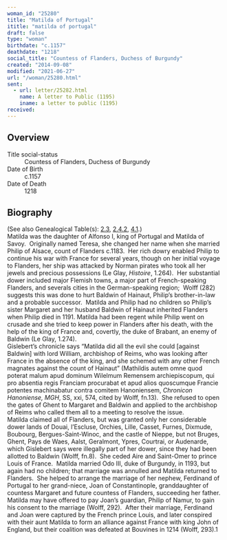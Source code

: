 ```yaml
---
woman_id: "25280"
title: "Matilda of Portugal"
ititle: "matilda of portugal"
draft: false
type: "woman"
birthdate: "c.1157"
deathdate: "1218"
social_title: "Countess of Flanders, Duchess of Burgundy"
created: "2014-09-08"
modified: "2021-06-27"
url: "/woman/25280.html"
sent:
  - url: letter/25282.html
    name: A letter to Public (1195)
    iname: a letter to public (1195)
received:
---
```

<h2 class="mt-4">Overview</h2><dt>Title social-status</dt><dd>Countess of Flanders, Duchess of Burgundy</dd><dt>Date of Birth</dt><dd>c.1157</dd><dt>Date of Death</dt><dd>1218</dd><h2 class="mt-4">Biography</h2><p>(See also Genealogical Table(s): <a href="https://epistolae.ctl.columbia.edu/content/genealogy-thibaut#n25280">2.3</a>, <a href="https://epistolae.ctl.columbia.edu/content/genealogy-flanders#n25280">2.4.2</a>, <a href="https://epistolae.ctl.columbia.edu/content/genealogy-adelaide#n25280">4.1</a>.)<br>Matilda was the daughter of Alfonso I, king of Portugal and Matilda of Savoy.&nbsp; Originally named Teresa, she changed her name when she married Philip of Alsace, count of Flanders c.1183.&nbsp; Her rich dowry enabled Philip to continue his war with France for several years, though on her initial voyage to Flanders, her ship was attacked by Norman pirates who took all her jewels and precious possessions (Le Glay, <i>Histoire</i>, 1.264).&nbsp; Her substantial dower included major Flemish towns, a major part of French-speaking Flanders, and severals cities in the German-speaking region;&nbsp; Wolff (282) suggests this was done to hurt Baldwin of Hainaut, Philip’s brother-in-law and a probable successor.&nbsp; Matilda and Philip had no children so Philip’s sister Margaret and her husband Baldwin of Hainaut inherited Flanders when Philip died in 1191. Matilda had been regent while Philip went on crusade and she tried to keep power in Flanders after his death, with the help of the king of France and, covertly, the duke of Brabant, an enemy of Baldwin (Le Glay, 1.274).&nbsp; <br>Gislebert’s chronicle says “Matilda did all the evil she could [against Baldwin] with lord William, archbishop of Reims, who was looking after France in the absence of the king, and she schemed with any other French magnates against the count of Hainaut” (Mathildis autem omne quod poterat malum apud dominum Wilelmum Remensem archiepiscopum, qui pro absentia regis Franciam procurabat et apud alios quoscumque Francie potentes machinabatur contra comitem Hanoniensem, <i>Chronicon Hanoniense, MGH</i>, SS, xxi, 574, cited by Wolff, fn.13).&nbsp; She refused to open the gates of Ghent to Margaret and Baldwin and applied to the archbishop of Reims who called them all to a meeting to resolve the issue.&nbsp; <br>Matilda claimed all of Flanders, but was granted only her considerable dower lands of Douai, l’Escluse, Orchies, Lille, Casset, Furnes, Dixmude, Boubourg, Bergues-Saint-Winoc, and the castle of Nieppe, but not Bruges, Ghent, Pays de Waes, Aalst, Geralmont, Ypres, Courtrai, or Audenarde, which Gislebert says were illegally part of her dower, since they had been allotted to Baldwin (Wolff, fn.8).&nbsp; She ceded Aire and Saint-Omer to prince Louis of France.&nbsp; Matilda married Odo III, duke of Burgundy, in 1193, but again had no children; that marriage was annulled and Matilda returned to Flanders.&nbsp; She helped to arrange the marriage of her nephew, Ferdinand of Portugal to her grand-niece, Joan of Constantinople, granddaughter of countess Margaret and future countess of Flanders, succeeding her father.&nbsp; Matilda may have offered to pay Joan’s guardian, Philip of Namur, to gain his consent to the marriage (Wolff, 292).&nbsp; After their marriage, Ferdinand and Joan were captured by the French prince Louis, and later conspired with their aunt Matilda to form an alliance against France with king John of England, but their coalition was defeated at Bouvines in 1214 (Wolff, 293).1</p>